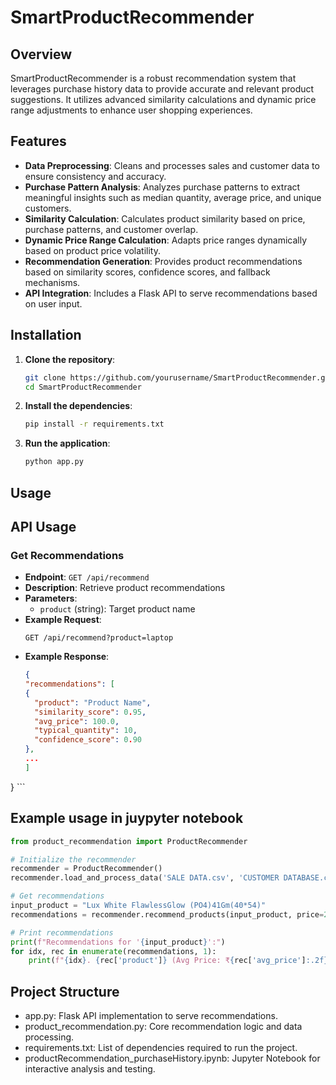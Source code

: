 # SmartProductRecommender

## Overview

SmartProductRecommender is a robust recommendation system that leverages purchase history data to provide accurate and relevant product suggestions. It utilizes advanced similarity calculations and dynamic price range adjustments to enhance user shopping experiences.

## Features

- **Data Preprocessing**: Cleans and processes sales and customer data to ensure consistency and accuracy.
- **Purchase Pattern Analysis**: Analyzes purchase patterns to extract meaningful insights such as median quantity, average price, and unique customers.
- **Similarity Calculation**: Calculates product similarity based on price, purchase patterns, and customer overlap.
- **Dynamic Price Range Calculation**: Adapts price ranges dynamically based on product price volatility.
- **Recommendation Generation**: Provides product recommendations based on similarity scores, confidence scores, and fallback mechanisms.
- **API Integration**: Includes a Flask API to serve recommendations based on user input.

## Installation

1. **Clone the repository**:
   ```bash
   git clone https://github.com/yourusername/SmartProductRecommender.git
   cd SmartProductRecommender

2. **Install the dependencies**:
   ```bash
   pip install -r requirements.txt

3. **Run the application**:
   ```bash
   python app.py

## Usage

## API Usage

### Get Recommendations
- **Endpoint**: `GET /api/recommend`
- **Description**: Retrieve product recommendations
- **Parameters**:
    - `product` (string): Target product name
- **Example Request**:
    ```http
    GET /api/recommend?product=laptop
    ```
- **Example Response**:
    ```json
    {
  "recommendations": [
    {
      "product": "Product Name",
      "similarity_score": 0.95,
      "avg_price": 100.0,
      "typical_quantity": 10,
      "confidence_score": 0.90
    },
    ...
  ]
}
    ```

## Example usage in juypyter notebook

```python
from product_recommendation import ProductRecommender

# Initialize the recommender
recommender = ProductRecommender()
recommender.load_and_process_data('SALE DATA.csv', 'CUSTOMER DATABASE.csv')

# Get recommendations
input_product = "Lux White FlawlessGlow (PO4)41Gm(40*54)"
recommendations = recommender.recommend_products(input_product, price=28.41, quantity=3240)

# Print recommendations
print(f"Recommendations for '{input_product}':")
for idx, rec in enumerate(recommendations, 1):
    print(f"{idx}. {rec['product']} (Avg Price: ₹{rec['avg_price']:.2f}, Typical Quantity: {rec['typical_quantity']})")
```

## Project Structure

- app.py: Flask API implementation to serve recommendations.
- product_recommendation.py: Core recommendation logic and data processing.
- requirements.txt: List of dependencies required to run the project.
- productRecommendation_purchaseHistory.ipynb: Jupyter Notebook for interactive analysis and testing.
